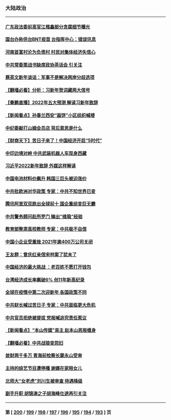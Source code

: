 ### 大陆政治
---
#### [广东政法委前高官江楷鑫部分贪腐细节曝光](../../pages/ncid277/n13474180.md) 
#### [国台办称供台BNT疫苗 台指挥中心：错误讯息](../../pages/ncid277/n13472643.md) 
#### [河南首富村沦为负债村 村民对集体经济失信心](../../pages/ncid277/n13473880.md) 
#### [中共常委栗战书缺席政协茶话会 引关注](../../pages/ncid277/n13473550.md) 
#### [蔡英文新年谈话：军事不是解决两岸分歧选项](../../pages/ncid277/n13473423.md) 
#### [【翻墙必看】分析：习新年贺词藏两大信号](../../pages/ncid277/n13473383.md) 
#### [【秦鹏直播】2022年五大预测 解读习新年致辞](../../pages/ncid277/n13473203.md) 
#### [【新闻看点】孙春兰西安“画饼”小区组织喊楼](../../pages/ncid277/n13473196.md) 
#### [中纪委敲打山姆会员店 背后意思是什么](../../pages/ncid277/n13473152.md) 
#### [【财商天下】苦日子来了！中国经济开启“5时代”](../../pages/ncid277/n13473136.md) 
#### [中印边境对峙 中共武装机器人车现身西藏](../../pages/ncid277/n13473000.md) 
#### [习近平2022新年致辞 外媒这样解读](../../pages/ncid277/n13473044.md) 
#### [中国电池材料价飙升 韩国三巨头被迫涨价](../../pages/ncid277/n13472964.md) 
#### [中共批欧洲对华政策 专家：中共不知世界已变](../../pages/ncid277/n13472830.md) 
#### [腾讯阿里双双跌出全球前十 国企重组变巨无霸](../../pages/ncid277/n13472929.md) 
#### [中共警务顾问赴所罗门 输出“维稳”经验](../../pages/ncid277/n13472863.md) 
#### [教育部整肃高校教师 专家：中共极不自信](../../pages/ncid277/n13472592.md) 
#### [中国小企业受重挫 2021年逾400万公司关闭](../../pages/ncid277/n13472720.md) 
#### [王友群：曾庆红亲信宋林案了犹未了](../../pages/ncid277/n13470170.md) 
#### [中国经济的最大挑战 ：老百姓不愿打开钱包](../../pages/ncid277/n13472646.md) 
#### [台湾经济成长率飙破6% 创11年新高纪录](../../pages/ncid277/n13471764.md) 
#### [全球在疫情中第二次迎新年 各国政策不同](../../pages/ncid277/n13471946.md) 
#### [中共财长喊过苦日子 专家：中共面临更大危机](../../pages/ncid277/n13471772.md) 
#### [中共官员拒绝被提拔 党报喊追究责任惹议](../../pages/ncid277/n13471522.md) 
#### [【新闻看点】“本山传媒”易主 赵本山恶报缠身](../../pages/ncid277/n13470048.md) 
#### [【翻墙必看】中共战狼变怨妇](../../pages/ncid277/n13470970.md) 
#### [敛财两千多万 青海前检察长蒙永山受审](../../pages/ncid277/n13471157.md) 
#### [主持的综艺节目遭停播 谢娜在家陪女儿](../../pages/ncid277/n13470414.md) 
#### [北师大“女老虎”刘川生被审查 待遇降级](../../pages/ncid277/n13471012.md) 
#### [副手升职 胡锦涛之子胡海峰仕途再引关注](../../pages/ncid277/n13470978.md) 

---
#### 第 [ [200](./200.md) / [199](./199.md) / [198](./198.md) / [197](./197.md) / [196](./196.md) / [195](./195.md) / [194](./194.md) / [193](./193.md) ] 页
